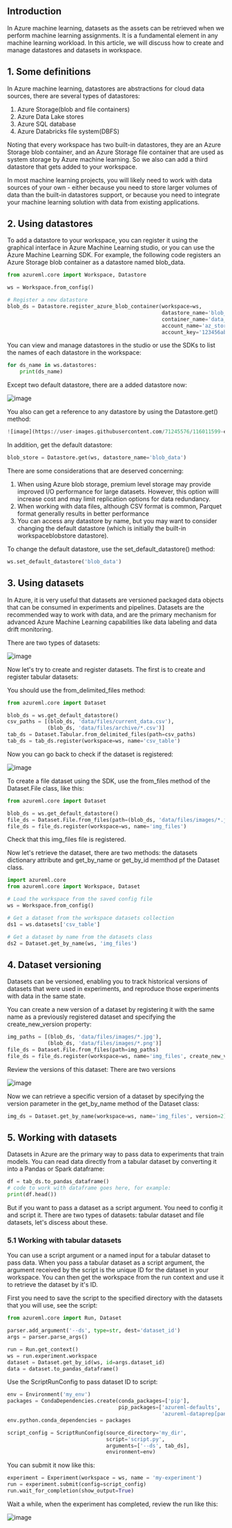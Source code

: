 ## Introduction

In Azure machine learning, datasets as the assets can be retrieved when we perform machine learning assignments. It is a fundamental element in any machine learning workload. In this article, we will discuss how to create and manage datastores and datasets in workspace.

## 1. Some definitions

In Azure machine learning, datastores are abstractions for cloud data sources, there are several types of datastores:

1. Azure Storage(blob and file containers)
2. Azure Data Lake stores
3. Azure SQL database
4. Azure Databricks file system(DBFS)

Noting that every workspace has two built-in datastores, they are an Azure Storage blob container, and an Azure Storage file container that are used as system storage by Azure machine learning. So we also can add a third datastore that gets added to your workspace.

In most machine learning projects, you will likely need to work with data sources of your own - either because you need to store larger volumes of data than the built-in datastores support, or because you need to integrate your machine learning solution with data from existing applications.

## 2. Using datastores

To add a datastore to your workspace, you can register it using the graphical interface in Azure Machine Learning studio, or you can use the Azure Machine Learning SDK. For example, the following code registers an Azure Storage blob container as a datastore named blob_data.

```python
from azureml.core import Workspace, Datastore

ws = Workspace.from_config()

# Register a new datastore
blob_ds = Datastore.register_azure_blob_container(workspace=ws, 
                                                  datastore_name='blob_data', 
                                                  container_name='data_container',
                                                  account_name='az_store_acct',
                                                  account_key='123456abcde789…')
```
You can view and manage datastores in the studio or use the SDKs to list the names of each datastore in the workspace:

```python
for ds_name in ws.datastores:
    print(ds_name)
```
Except two default datastore, there are a added datastore now:

![image](https://user-images.githubusercontent.com/71245576/116011586-dc80da00-a5f3-11eb-9e59-ea885dd06009.png)

You also can get a reference to any datastore by using the Datastore.get() method:

```python
![image](https://user-images.githubusercontent.com/71245576/116011599-ef93aa00-a5f3-11eb-83a0-581cb021b29f.png)

```
In addition, get the default datastore:
```python
blob_store = Datastore.get(ws, datastore_name='blob_data')
```

There are some considerations that are deserved concerning:

1. When using Azure blob storage, premium level storage may provide improved I/O performance for large datasets. However, this option willl increase cost and may limit replication options for data redundancy.
2. When working with data files, although CSV format is common, Parquet format generally results in better performance
3. You can access any datastore by name, but you may want to consider changing the default datastore (which is initially the built-in workspaceblobstore datastore).

To change the default datastore, use the set_default_datastore() method:

```python
ws.set_default_datastore('blob_data')
```

## 3. Using datasets

In Azure, it is very useful that datasets are versioned packaged data objects that can be consumed in experiments and pipelines. Datasets are the recommended way to work with data, and are the primary mechanism for advanced Azure Machine Learning capabilities like data labeling and data drift monitoring.

There are two types of datasets:

![image](https://user-images.githubusercontent.com/71245576/116011759-aabc4300-a5f4-11eb-903e-ad8efe180e0d.png)

Now let's try to create and register datasets. The first is to create and register tabular datasets:

You should use the from_delimited_files method:
```python
from azureml.core import Dataset

blob_ds = ws.get_default_datastore()
csv_paths = [(blob_ds, 'data/files/current_data.csv'),
             (blob_ds, 'data/files/archive/*.csv')]
tab_ds = Dataset.Tabular.from_delimited_files(path=csv_paths)
tab_ds = tab_ds.register(workspace=ws, name='csv_table')
```
Now you can go back to check if the dataset is registered:

![image](https://user-images.githubusercontent.com/71245576/116012263-9299f300-a5f7-11eb-9971-ce818f9e1d1d.png)

To create a file dataset using the SDK, use the from_files method of the Dataset.File class, like this:
```python
from azureml.core import Dataset

blob_ds = ws.get_default_datastore()
file_ds = Dataset.File.from_files(path=(blob_ds, 'data/files/images/*.jpg'))
file_ds = file_ds.register(workspace=ws, name='img_files')
```
Check that this img_files file is registered.

Now let's retrieve the dataset, there are two methods: the datasets dictionary attribute and get_by_name or get_by_id memthod pf the Dataset class.

```python
import azureml.core
from azureml.core import Workspace, Dataset

# Load the workspace from the saved config file
ws = Workspace.from_config()

# Get a dataset from the workspace datasets collection
ds1 = ws.datasets['csv_table']

# Get a dataset by name from the datasets class
ds2 = Dataset.get_by_name(ws, 'img_files')
```

## 4. Dataset versioning

Datasets can be versioned, enabling you to track historical versions of datasets that were used in experiments, and reproduce those experiments with data in the same state.

You can create a new version of a dataset by registering it with the same name as a previously registered dataset and specifying the create_new_version property:

```python
img_paths = [(blob_ds, 'data/files/images/*.jpg'),
             (blob_ds, 'data/files/images/*.png')]
file_ds = Dataset.File.from_files(path=img_paths)
file_ds = file_ds.register(workspace=ws, name='img_files', create_new_version=True)
```

Review the versions of this dataset: There are two versions

![image](https://user-images.githubusercontent.com/71245576/116012543-0c7eac00-a5f9-11eb-9c22-3589514ad3f9.png)

Now we can retrieve a specific version of a dataset by specifying the version parameter in the get_by_name method of the Dataset class:

```python
img_ds = Dataset.get_by_name(workspace=ws, name='img_files', version=2)
```

## 5. Working with datasets

Datasets in Azure are the primary way to pass data to experiments that train models. You can read data directly from a tabular dataset by converting it into a Pandas or Spark dataframe:

```python
df = tab_ds.to_pandas_dataframe()
# code to work with dataframe goes here, for example:
print(df.head())
```

But if you want to pass a dataset as a script argument. You need to config it and script it. There are two types of datasets: tabular dataset and file datasets, let's discess about these.

### 5.1 Working with tabular datasets

You can use a script argument or a named input for a tabular dataset to pass data. When you pass a tabular dataset as a script argument, the argument received by the script is the unique ID for the dataset in your workspace. You can then get the workspace from the run context and use it to retrieve the dataset by it's ID.

First you need to save the script to the specified directory with the datasets that you will use, see the script:
```python
from azureml.core import Run, Dataset

parser.add_argument('--ds', type=str, dest='dataset_id')
args = parser.parse_args()

run = Run.get_context()
ws = run.experiment.workspace
dataset = Dataset.get_by_id(ws, id=args.dataset_id)
data = dataset.to_pandas_dataframe()
```

Use the ScriptRunConfig to pass dataset ID to script:
```python
env = Environment('my_env')
packages = CondaDependencies.create(conda_packages=['pip'],
                                    pip_packages=['azureml-defaults',
                                                  'azureml-dataprep[pandas]'])
env.python.conda_dependencies = packages

script_config = ScriptRunConfig(source_directory='my_dir',
                                script='script.py',
                                arguments=['--ds', tab_ds],
                                environment=env)
```

You can submit it now like this:
```python
experiment = Experiment(workspace = ws, name = 'my-experiment')
run = experiment.submit(config=script_config)
run.wait_for_completion(show_output=True)
```

Wait a while, when the experiment has completed, review the run like this:

![image](https://user-images.githubusercontent.com/71245576/116103730-dfc0a800-a67d-11eb-889f-4752024dbcbc.png)

